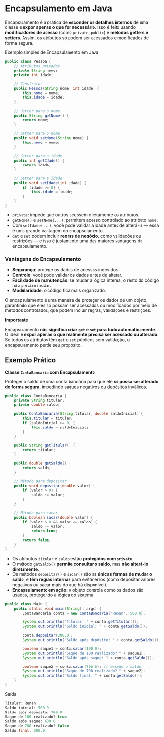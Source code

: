 # Encapsulamento em Java

Encapsulamento é a prática de **esconder os detalhes internos** de uma classe e **expor apenas o que for necessário**. Isso é feito usando **modificadores de acesso** (como `private`, `public`) e **métodos getters e setters**. Assim, os atributos só podem ser acessados e modificados de forma segura.

Exemplo simples de Encapsulamento em Java

```java
public class Pessoa {
    // Atributos privados
    private String nome;
    private int idade;

    // Construtor
    public Pessoa(String nome, int idade) {
        this.nome = nome;
        this.idade = idade;
    }

    // Getter para o nome
    public String getNome() {
        return nome;
    }

    // Setter para o nome
    public void setNome(String nome) {
        this.nome = nome;
    }

    // Getter para a idade
    public int getIdade() {
        return idade;
    }

    // Setter para a idade
    public void setIdade(int idade) {
        if (idade >= 0) {
            this.idade = idade;
        }
    }
}
```

- `private`: impede que outros acessem diretamente os atributos.
- `getNome()` e `setNome(...)`: permitem acesso controlado ao atributo `nome`.
- Com `setIdade(...)`, você pode validar a idade antes de alterá-la — essa é uma grande vantagem do encapsulamento.
- `get` e `set` podem incluir **regras de negócio**, como validações ou restrições — e isso é justamente uma das maiores vantagens do encapsulamento.

### Vantagens do Encapsulamento

- **Segurança**: protege os dados de acessos indevidos.
- **Controle**: você pode validar os dados antes de alterar.
- **Facilidade de manutenção**: se mudar a lógica interna, o resto do código não precisa mudar.
- **Modularidade**: o código fica mais organizado.

O encapsulamento é uma maneira de proteger os dados de um objeto, garantindo que eles só possam ser acessados ou modificados por meio de métodos controlados, que podem incluir regras, validações e restrições.

**Importante**

Encapsulamento **não significa criar `get` e `set` para tudo automaticamente**. O ideal é **expor apenas o que realmente precisa ser acessado ou alterado**. Se todos os atributos têm `get` e `set` públicos sem validação, o encapsulamento perde seu propósito.

## **Exemplo Prático**

**Classe `ContaBancaria` com Encapsulamento**

Proteger o saldo de uma conta bancária para que ele **só possa ser alterado de forma segura**, impedindo saques negativos ou depósitos inválidos.

```java
public class ContaBancaria {
    private String titular;
    private double saldo;

    public ContaBancaria(String titular, double saldoInicial) {
        this.titular = titular;
        if (saldoInicial >= 0) {
            this.saldo = saldoInicial;
        }
    }

    public String getTitular() {
        return titular;
    }

    public double getSaldo() {
        return saldo;
    }

    // Método para depositar
    public void depositar(double valor) {
        if (valor > 0) {
            saldo += valor;
        }
    }

    // Método para sacar
    public boolean sacar(double valor) {
        if (valor > 0 && valor <= saldo) {
            saldo -= valor;
            return true;
        }
        return false;
    }
}
```

- Os atributos `titular` e `saldo` estão **protegidos com `private`**.
- O método `getSaldo()` **permite consultar o saldo**, mas **não alterá-lo diretamente**.
- Os métodos `depositar()` e `sacar()` são as **únicas formas de mudar o saldo**, e **têm regras internas** para evitar erros (como depositar valores negativos ou sacar mais do que há disponível).
- **Encapsulamento em ação:** o objeto controla como os dados são usados, protegendo a lógica do sistema.

```java
public class Main {
    public static void main(String[] args) {
        ContaBancaria conta = new ContaBancaria("Renan", 500.0);

        System.out.println("Titular: " + conta.getTitular());
        System.out.println("Saldo inicial: " + conta.getSaldo());

        conta.depositar(200.0);
        System.out.println("Saldo após depósito: " + conta.getSaldo());

        boolean saque1 = conta.sacar(100.0);
        System.out.println("Saque de 100 realizado? " + saque1);
        System.out.println("Saldo após saque: " + conta.getSaldo());

        boolean saque2 = conta.sacar(700.0); // excede o saldo
        System.out.println("Saque de 700 realizado? " + saque2);
        System.out.println("Saldo final: " + conta.getSaldo());
    }
}

```

Saída

```java
Titular: Renan
Saldo inicial: 500.0
Saldo após depósito: 700.0
Saque de 100 realizado? true
Saldo após saque: 600.0
Saque de 700 realizado? false
Saldo final: 600.0
```
